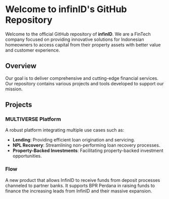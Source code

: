 # Welcome to infinID's GitHub Repository

Welcome to the official GitHub repository of **infinID**. We are a FinTech company focused on providing innovative solutions for Indonesian homeowners to access capital from their property assets with better value and customer experience.

## Overview

Our goal is to deliver comprehensive and cutting-edge financial services. Our repository contains various projects and tools developed to support our mission.

## Projects

### MULTIVERSE Platform
A robust platform integrating multiple use cases such as:
- **Lending**: Providing efficient loan origination and servicing.
- **NPL Recovery**: Streamlining non-performing loan recovery processes.
- **Property-Backed Investments**: Facilitating property-backed investment opportunities.

### Flow
A new product that allows InfinID to receive funds from deposit processes channeled to partner banks. It supports BPR Perdana in raising funds to finance the increasing leads from InfinID and their massive expansion.


